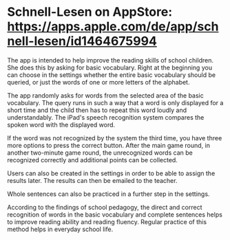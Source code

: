# Schnell-Lesen on AppStore: https://apps.apple.com/de/app/schnell-lesen/id1464675994

The app is intended to help improve the reading skills of school children. She does this by asking for basic vocabulary. Right at the beginning you can choose in the settings whether the entire basic vocabulary should be queried, or just the words of one or more letters of the alphabet.

The app randomly asks for words from the selected area of ​​the basic vocabulary. The query runs in such a way that a word is only displayed for a short time and the child then has to repeat this word loudly and understandably. The iPad's speech recognition system compares the spoken word with the displayed word.

If the word was not recognized by the system the third time, you have three more options to press the correct button. After the main game round, in another two-minute game round, the unrecognized words can be recognized correctly and additional points can be collected.

Users can also be created in the settings in order to be able to assign the results later. The results can then be emailed to the teacher.

Whole sentences can also be practiced in a further step in the settings.

According to the findings of school pedagogy, the direct and correct recognition of words in the basic vocabulary and complete sentences helps to improve reading ability and reading fluency. Regular practice of this method helps in everyday school life.
